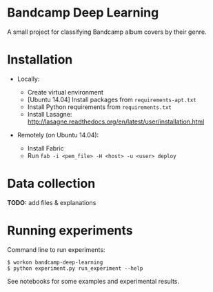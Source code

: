 # Bandcamp Deep Learning

A small project for classifying Bandcamp album covers by their genre.

# Installation

* Locally: 
    * Create virtual environment
    * [Ubuntu 14.04] Install packages from `requirements-apt.txt`
    * Install Python requirements from `requirements.txt`
    * Install Lasagne: http://lasagne.readthedocs.org/en/latest/user/installation.html

* Remotely (on Ubuntu 14.04):
    * Install Fabric
    * Run `fab -i <pem_file> -H <host> -u <user> deploy`

# Data collection

**TODO:** add files & explanations

# Running experiments

Command line to run experiments:

    $ workon bandcamp-deep-learning
    $ python experiment.py run_experiment --help

See notebooks for some examples and experimental results.
